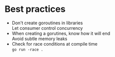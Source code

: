 # Best practices

- Don't create goroutines in libraries\
  Let consumer control concurrency
- When creating a gorutines, know how it will end\
  Avoid subtle memory leaks
- Check for race conditions at compile time\
  `go run -race .`
